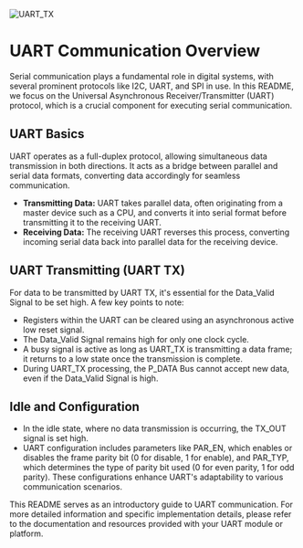 ![UART_TX](https://github.com/Ahmedtayel22/Digital-IC-Design/assets/105231666/8b796b50-785a-47e0-8b70-fcca928584bc)

# UART Communication Overview

Serial communication plays a fundamental role in digital systems, with several prominent protocols like I2C, UART, and SPI in use. In this README, we focus on the Universal Asynchronous Receiver/Transmitter (UART) protocol, which is a crucial component for executing serial communication.

## UART Basics

UART operates as a full-duplex protocol, allowing simultaneous data transmission in both directions. It acts as a bridge between parallel and serial data formats, converting data accordingly for seamless communication.

- **Transmitting Data:** UART takes parallel data, often originating from a master device such as a CPU, and converts it into serial format before transmitting it to the receiving UART.
- **Receiving Data:** The receiving UART reverses this process, converting incoming serial data back into parallel data for the receiving device.

## UART Transmitting (UART TX)

For data to be transmitted by UART TX, it's essential for the Data_Valid Signal to be set high. A few key points to note:

- Registers within the UART can be cleared using an asynchronous active low reset signal.
- The Data_Valid Signal remains high for only one clock cycle.
- A busy signal is active as long as UART_TX is transmitting a data frame; it returns to a low state once the transmission is complete.
- During UART_TX processing, the P_DATA Bus cannot accept new data, even if the Data_Valid Signal is high.

## Idle and Configuration

- In the idle state, where no data transmission is occurring, the TX_OUT signal is set high.
- UART configuration includes parameters like PAR_EN, which enables or disables the frame parity bit (0 for disable, 1 for enable), and PAR_TYP, which determines the type of parity bit used (0 for even parity, 1 for odd parity). These configurations enhance UART's adaptability to various communication scenarios.

This README serves as an introductory guide to UART communication. For more detailed information and specific implementation details, please refer to the documentation and resources provided with your UART module or platform.
